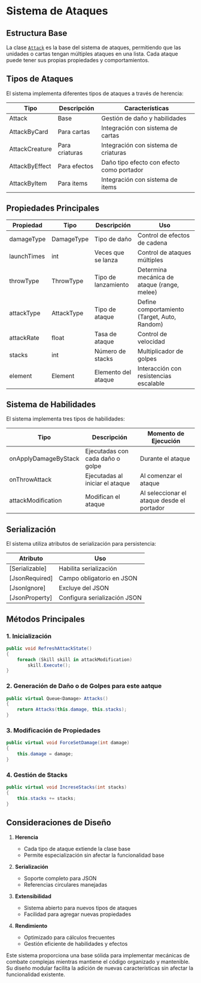 # Sistema de Ataques

## Estructura Base

La clase [`Attack`](../../../Assets/src/app/Attack/Attack.cs) es la base del sistema de ataques, permitiendo que las unidades o cartas tengan múltiples ataques en una lista. Cada ataque puede tener sus propias propiedades y comportamientos.

## Tipos de Ataques

El sistema implementa diferentes tipos de ataques a través de herencia:

| Tipo | Descripción | Características |
| --- | --- | --- |
| Attack | Base | Gestión de daño y habilidades |
| AttackByCard | Para cartas | Integración con sistema de cartas |
| AttackCreature | Para criaturas | Integración con sistema de criaturas |
| AttackByEffect | Para efectos | Daño tipo efecto con efecto como portador |
| AttackByItem | Para items | Integración con sistema de items |

## Propiedades Principales

| Propiedad | Tipo | Descripción | Uso |
| --- | --- | --- | --- |
| damageType | DamageType | Tipo de daño | Control de efectos de cadena |
| launchTimes | int | Veces que se lanza | Control de ataques múltiples |
| throwType | ThrowType | Tipo de lanzamiento | Determina mecánica de ataque (range, melee) |
| attackType | AttackType | Tipo de ataque | Define comportamiento (Target, Auto, Random) |
| attackRate | float | Tasa de ataque | Control de velocidad |
| stacks | int | Número de stacks | Multiplicador de golpes |
| element | Element | Elemento del ataque | Interacción con resistencias escalable |

## Sistema de Habilidades

El sistema implementa tres tipos de habilidades:

| Tipo | Descripción | Momento de Ejecución |
| --- | --- | --- |
| onApplyDamageByStack | Ejecutadas con cada daño o golpe| Durante el ataque |
| onThrowAttack | Ejecutadas al iniciar el ataque | Al comenzar el ataque |
| attackModification | Modifican el ataque | Al seleccionar el ataque desde el portador |

## Serialización

El sistema utiliza atributos de serialización para persistencia:

| Atributo | Uso |
| --- | --- |
| [Serializable] | Habilita serialización |
| [JsonRequired] | Campo obligatorio en JSON |
| [JsonIgnore] | Excluye del JSON |
| [JsonProperty] | Configura serialización JSON |

## Métodos Principales

### 1. Inicialización

```csharp
public void RefreshAttackState()
{
    foreach (Skill skill in attackModification)
        skill.Execute();
}
```

### 2. Generación de Daño o de Golpes para este aatque

```csharp
public virtual Queue<Damage> Attacks()
{
    return Attacks(this.damage, this.stacks);
}
```

### 3. Modificación de Propiedades

```csharp
public virtual void ForceSetDamage(int damage)
{
    this.damage = damage;
}
```

### 4. Gestión de Stacks

```csharp
public virtual void IncreseStacks(int stacks)
{
    this.stacks += stacks;
}
```

## Consideraciones de Diseño

1. **Herencia**
   - Cada tipo de ataque extiende la clase base
   - Permite especialización sin afectar la funcionalidad base

2. **Serialización**
   - Soporte completo para JSON
   - Referencias circulares manejadas

3. **Extensibilidad**
   - Sistema abierto para nuevos tipos de ataques
   - Facilidad para agregar nuevas propiedades

4. **Rendimiento**
   - Optimizado para cálculos frecuentes
   - Gestión eficiente de habilidades y efectos

Este sistema proporciona una base sólida para implementar mecánicas de combate complejas mientras mantiene el código organizado y mantenible. Su diseño modular facilita la adición de nuevas características sin afectar la funcionalidad existente.
